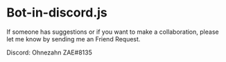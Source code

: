 # Bot-in-discord.js

If someone has suggestions or if you want to make a collaboration, please let me know by sending me an Friend Request.

Discord: Ohnezahn ZAE#8135
